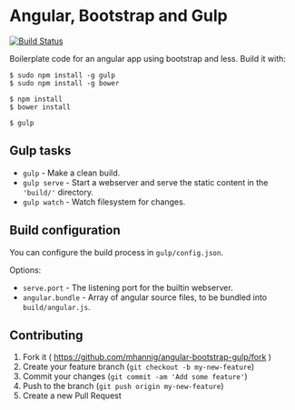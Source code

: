 
# Angular, Bootstrap and Gulp 

[![Build Status](https://travis-ci.org/mhannig/angular-bootstrap-gulp.svg?branch=master)](https://travis-ci.org/mhannig/angular-bootstrap-gulp)

Boilerplate code for an angular app using bootstrap and less.
Build it with:

    $ sudo npm install -g gulp
    $ sudo npm install -g bower

    $ npm install
    $ bower install

    $ gulp


## Gulp tasks

* `gulp` - Make a clean build.
* `gulp serve` - Start a webserver and serve the static content in the `'build/'` directory.
* `gulp watch` - Watch filesystem for changes.

## Build configuration

You can configure the build process in `gulp/config.json`.

Options:

* `serve.port` - The listening port for the builtin webserver.
* `angular.bundle` - Array of angular source files, to be bundled into `build/angular.js`.

## Contributing

1. Fork it ( https://github.com/mhannig/angular-bootstrap-gulp/fork )
2. Create your feature branch (`git checkout -b my-new-feature`)
3. Commit your changes (`git commit -am 'Add some feature'`)
4. Push to the branch (`git push origin my-new-feature`)
5. Create a new Pull Request

